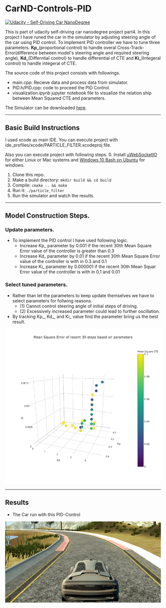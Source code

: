 # CarND-Controls-PID
[![Udacity - Self-Driving Car NanoDegree](https://s3.amazonaws.com/udacity-sdc/github/shield-carnd.svg)](http://www.udacity.com/drive)

[image1]: ./pic/car_pic.png
[image2]: ./pic/plot.png

This is part of udacity self-driving car nanodegree project part4. In this project I have runed the car in the simulator by adjusting steering angle of the car using PID control. To implement PID controller we have to tune three parameters. **Kp_**(proportional control) to handle overal Cross-Track-Error(difference between model's steering angle and required steering angle), **Kd_**(Differntial control) to handle differential of CTE and **Ki_**(Integeral control) to handle integeral of CTE.

The source code of this project consists with followings.
* main.cpp: Recieve data and process data from simulator.
* PID.h/PID.cpp: code to proceed the PID Control. 
* visualization.ipynb jupyter notebook file to visualize the relation ship between Mean Squared CTE and parameters. 

 

The Simulator can be downloaded [here](https://github.com/udacity/self-driving-car-sim/releases).

---

## Basic Build Instructions

I used xcode as main IDE. You can execute project with ide_profiles/xcode/PARTICLE_FILTER.xcodeproj file. 

Also you can execute project with following steps.
0. Install [uWebSocketIO](https://github.com/uWebSockets/uWebSockets) for either Linux or Mac systems and [Windows 10 Bash on Ubuntu](https://www.howtogeek.com/249966/how-to-install-and-use-the-linux-bash-shell-on-windows-10/) for windows.
1. Clone this repo.
2. Make a build directory: `mkdir build && cd build`
3. Compile: `cmake .. && make` 
4. Run it: `./particle_filter`  
5. Run the simulator and watch the results.

---
## Model Construction Steps.

### Update parameters. 
* To implement the PID control I have used following logic.
    * Increase Kp_ parameter by 0.001 if the recent 30th Mean Square Error value of the controller is greater than 0.3 
    * Increase Kd_ parameter by 0.01 if the recent 30th Mean Square Error value of the controller is with in 0.3 and 0.1
    * Increase Ki_ parameter by 0.000001 if the recent 30th Mean Squar Error value of the controller is with in 0.1 and 0.01
    
### Select tuned parameters.

* Rather than let the parameters to keep update themselves we have to select parameters for follwing reasons. 
    * (1) Cannot control steering angle of initial steps of driving. 
    * (2) Excessively increased parameter could lead to further oscillation. 
* By tracking Kp_, Kd_, and Ki_ value find the parameter bring us the best result. 

![alt text][image2]


---

## Results
* The Car run with this PID-Control

[![alt text][image1]](https://www.youtube.com/watch?v=Iz-l3CekfO8)

